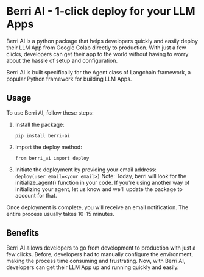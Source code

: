 # Berri AI - 1-click deploy for your LLM Apps

Berri AI is a python package that helps developers quickly and easily deploy their LLM App from Google Colab directly to production. With just a few clicks, developers can get their app to the world without having to worry about the hassle of setup and configuration.

Berri AI is built specifically for the Agent class of Langchain framework, a popular Python framework for building LLM Apps.

## Usage

To use Berri AI, follow these steps:

1. Install the package:

   ```
   pip install berri-ai
   ```

2. Import the deploy method:

   ```
   from berri_ai import deploy
   ```

3. Initiate the deployment by providing your email address:
   `    deploy(user_email=<your email>)
   `
   Note: Today, berri will look for the initialize_agent() function in your code. If you're using another way of initializing your agent, let us know and we'll update the package to account for that.

Once deployment is complete, you will receive an email notification. The entire process usually takes 10-15 minutes.

## Benefits

Berri AI allows developers to go from development to production with just a few clicks. Before, developers had to manually configure the environment, making the process time consuming and frustrating. Now, with Berri AI, developers can get their LLM App up and running quickly and easily.
